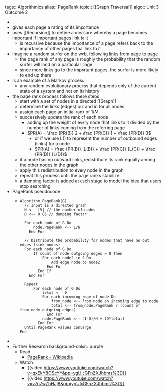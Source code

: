 tags:: Algorithmics
alias:: PageRank
topic:: [[Graph Traversal]]
algo:: Unit 3 Outcome 2

-
- gives each page a rating of its importance
- uses [[Recursion]] to define a measure whereby a page becomes important if important pages link to it
	- is recursive because the importance of a page refers back to the importance of other pages that link to it
- imagine a random surfer on the web, following links from page to page
	- the page rank of any page is roughly the probability that the random surfer will land on a particular page
	- since more links go to the important pages, the surfer is more likely to end up there
- is an example of a Markov process
	- any random evolutionary process that depends only of the current state of a system and not on its history
- the page rank process follows these steps
	- start with a set of nodes in a directed [[Graph]]
	- determine the links (edges) out and in for all nodes
	- assign each page an initial rank of $1/N$
	- successively update the rank of each node
		- adding up the weight of every node that links to it divided by the number of links coming from the referring page
		- $PR(A) = \frac {PR(B)} 2 + \frac {PR(C)} 1 + \frac {PR(D)} 3$
			- or if we use L() to represent the number of outbound edges (links) for a node
			- $PR(A) = \frac {PR(B)} {L(B)} + \frac {PR(C)} {L(C)} + \frac {PR(D)} {L(D)}$
	- if a node has no outward links, redistribute its rank equally among the other nodes in the graph
	- apply this redistribution to every node in the graph
	- repeat this process until the page ranks stabilize
	- a damping factor is added at each stage to model the idea that users stop searching
- PageRank pseudocode
	- ```
	  Algorithm PageRank(G)
	  	// Input is a directed graph
	  	N <-- |V| // the number of nodes
	  	D <-- 0.85 // damping factor 
	  	
	  	For each node of G Do
	  		node.PageRank <-- 1/N
	      End For
	  	
	  	// Distribute the probability for nodes that have no out edges (sink nodes)
	  	For each node of G Do
	  		If count of node outgoing edges = 0 Then
	  			For each node2 in G Do
	  				Add edge node to node2
	              End For
	          End If
	      End For
	  	
	  	Repeat
	  		For each node of G Do
	  			total <-- 0
	  			For each incoming edge of node Do
	  				from_node <-- from node on incoming edge to node
	  				total <-- from_node.PageRank / (count of from_node outgoing edges)
	              End For
	  			node.PageRank <-- (1-D)/N + (D*total)
	          End For
	  	Until PageRank values converge
	  End
	  ```
-
- Further Research
  background-color:: purple
	- Read
		- [PageRank - Wikipedia](https://en.wikipedia.org/wiki/PageRank)
	- Watch
		- {{video https://www.youtube.com/watch?v=qxEkY8OScYY&pp=ygUIcGFnZXJhbms%3D}}
		- {{video https://www.youtube.com/watch?v=v7n7wZhHJj8&pp=ygUIcGFnZXJhbms%3D}}